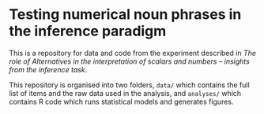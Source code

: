 # Testing numerical noun phrases in the inference paradigm

This is a repository for data and code from the experiment described in *The role of Alternatives in the interpretation of scalars and numbers – insights from the inference task*.

This repository is organised into two folders, `data/` which contains the full list of items and the raw data used in the analysis, and `analyses/` which contains R code which runs statistical models and generates figures.
